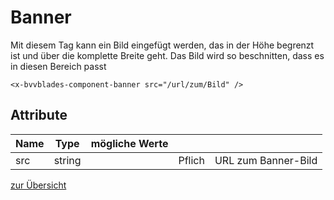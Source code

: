 
# Banner

Mit diesem Tag kann ein Bild eingefügt werden, das in der Höhe begrenzt ist und über die komplette Breite geht.
Das Bild wird so beschnitten, dass es in diesen Bereich passt

    <x-bvvblades-component-banner src="/url/zum/Bild" />


## Attribute

| Name | Type   | mögliche Werte |        |                     |
| ---- | ------ | -------------- | ------ | ------------------- |
| src  | string |                | Pflich | URL zum Banner-Bild |


[zur Übersicht](../../README.md)